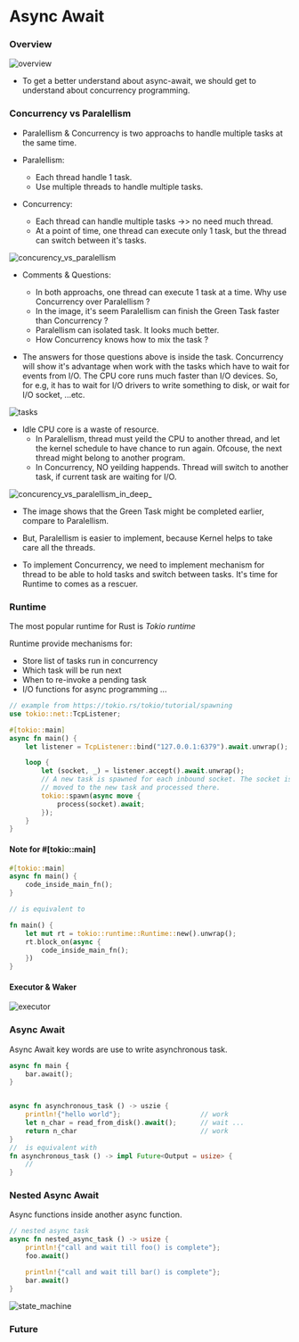 # Async Await


### Overview


![overview](images/overview.drawio.svg "overview")


* To get a better understand about async-await, we should get to understand about concurrency programming.


### Concurrency vs Paralellism


* Paralellism & Concurrency is two approachs to handle multiple tasks at the same time.


* Paralellism:
    + Each thread handle 1 task.
    + Use multiple threads to handle multiple tasks.

* Concurrency:
    + Each thread can handle multiple tasks ->> no need much thread.
    + At a point of time, one thread can execute only 1 task, but the thread can switch between it's tasks.


![concurency_vs_paralellism](images/concurency_vs_paralellism.drawio.svg "concurency_vs_paralellism")


* Comments & Questions:
    + In both approachs, one thread can execute 1 task at a time. Why use Concurrency over Paralellism ?
    + In the image, it's seem Paralellism can finish the Green Task faster than Concurrency ?
    + Paralellism can isolated task. It looks much better.
    + How Concurrency knows how to mix the task ?



* The answers for those questions above is inside the task.
    Concurrency will show it's advantage when work with the tasks which have to wait for events from I/O.
    The CPU core runs much faster than I/O devices. So, for e.g, it has to wait for I/O drivers to write something to disk, or wait for I/O socket, ...etc.


![tasks](images/tasks.drawio.svg "tasks")


* Idle CPU core is a waste of resource.
    + In Paralellism, thread must yeild the CPU to another thread, and let the kernel schedule to have chance to run again.
        Ofcouse, the next thread might belong to another program.
    + In Concurrency, NO yeilding happends. Thread will switch to another task, if current task are waiting for I/O.


![concurency_vs_paralellism_in_deep_](images/concurency_vs_paralellism_in_deep.drawio.svg "concurency_vs_paralellism_in_deep_")


* The image shows that the Green Task might be completed earlier, compare to Paralellism.

* But, Paralellism is easier to implement, because Kernel helps to take care all the threads.

* To implement Concurrency, we need to implement mechanism for thread to be able to hold tasks and switch between tasks.
It's time for Runtime to comes as a rescuer.


### Runtime


The most popular runtime for Rust is *Tokio runtime*


Runtime provide mechanisms for:
* Store list of tasks run in concurrency
* Which task will be run next
* When to re-invoke a pending task
* I/O functions for async programming
...


```rust
// example from https://tokio.rs/tokio/tutorial/spawning
use tokio::net::TcpListener;

#[tokio::main]
async fn main() {
    let listener = TcpListener::bind("127.0.0.1:6379").await.unwrap();

    loop {
        let (socket, _) = listener.accept().await.unwrap();
        // A new task is spawned for each inbound socket. The socket is
        // moved to the new task and processed there.
        tokio::spawn(async move {
            process(socket).await;
        });
    }
}
```


#### Note for #[tokio::main]

```rust
#[tokio::main]
async fn main() {
    code_inside_main_fn();
}

// is equivalent to

fn main() {
    let mut rt = tokio::runtime::Runtime::new().unwrap();
    rt.block_on(async {
        code_inside_main_fn();
    })
}
```


#### Executor & Waker

![executor](images/executor.drawio.svg "executor")



### Async Await


Async Await key words are use to write asynchronous task.


```rust
async fn main {
    bar.await();
}


async fn asynchronous_task () -> uszie {
    println!{"hello world"};                    // work
    let n_char = read_from_disk().await();      // wait ...
    return n_char                               // work
}
//  is equivalent with 
fn asynchronous_task () -> impl Future<Output = usize> {
    // 
}
```


### Nested Async Await


Async functions inside another async function.


```rust
// nested async task
async fn nested_async_task () -> usize {
    println!{"call and wait till foo() is complete"};
    foo.await()

    println!{"call and wait till bar() is complete"};
    bar.await()
}
```


![state_machine](images/state_machine.drawio.svg "state_machine")


### Future


